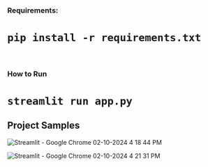 <h3>Requirements:</h3>
<h1><code>pip install -r requirements.txt</code></h1>

<br> 
<h3>How to Run</h3>
<h1><code>streamlit run app.py</code></h1>

<h2 style="center">Project Samples</h2>

![Streamlit - Google Chrome 02-10-2024 4 18 44 PM](https://github.com/user-attachments/assets/8abc6dcc-897f-4e22-b4ce-ec06923575a4)

![Streamlit - Google Chrome 02-10-2024 4 21 31 PM](https://github.com/user-attachments/assets/fdba0918-dc49-4cda-b3f1-fd094bf5cce7)



